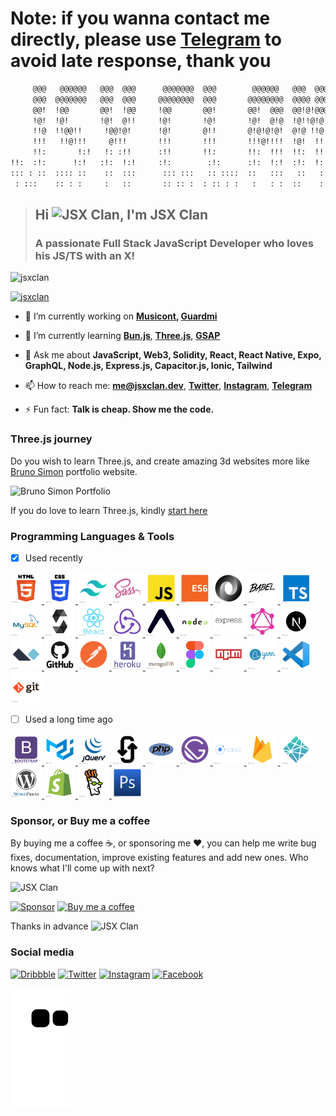 <!--
**jsxclan/jsxclan** is a ✨ _special_ ✨ repository because its `README.md` (this file) appears on your GitHub profile.

Here are some ideas to get you started:

- 🔭 I’m currently working on ...
- 🌱 I’m currently learning ...
- 👯 I’m looking to collaborate on ...
- 🤔 I’m looking for help with ...
- 💬 Ask me about ...
- 📫 How to reach me: ...
- 😄 Pronouns: ...
- ⚡ Fun fact: ...
-->

# **Note:** if you wanna contact me directly, please use [Telegram](https://t.me/jsxclan) to avoid late response, thank you

```txt
     @@@   @@@@@@   @@@  @@@      @@@@@@@  @@@        @@@@@@   @@@  @@@
     @@@  @@@@@@@   @@@  @@@     @@@@@@@@  @@@       @@@@@@@@  @@@@ @@@
     @@!  !@@       @@!  !@@     !@@       @@!       @@!  @@@  @@!@!@@@
     !@!  !@!       !@!  @!!     !@!       !@!       !@!  @!@  !@!!@!@!
     !!@  !!@@!!     !@@!@!      !@!       @!!       @!@!@!@!  @!@ !!@!
     !!!   !!@!!!     @!!!       !!!       !!!       !!!@!!!!  !@!  !!!
     !!:       !:!   !: :!!      :!!       !!:       !!:  !!!  !!:  !!!
!!:  :!:      !:!   :!:  !:!     :!:        :!:      :!:  !:!  :!:  !:!
::: : ::  :::: ::    ::  :::      ::: :::   :: ::::  ::   :::   ::   ::
 : :::    :: : :     :   ::       :: :: :  : :: : :   :   : :  ::    :
```

> ## Hi ![JSX Clan](https://res.cloudinary.com/jsxclan/image/upload/c_scale,w_35/v1623338916/GitHub/Emojis/Person_Mattew_Skin_Tone_White_Posture_23_Hugging_mgzsku.png), I'm JSX Clan
>
> ### A passionate Full Stack JavaScript Developer who loves his JS/TS with an X!

![jsxclan](https://komarev.com/ghpvc/?username=jsxclan&label=Profile%20views&color=0e75b6&style=plastic)

[![jsxclan](https://github-profile-trophy.vercel.app/?username=jsxclan&column=6&margin-w=7&margin-h=7)](https://github.com/jsxclan)

- 🔭 I’m currently working on **[Musicont](https://github.com/jsxclan/musicont), [Guardmi](https://github.com/jsxclan/guardmi)**

- 🌱 I’m currently learning **[Bun.js](https://bun.sh)**, **[Three.js](https://threejs.org)**, **[GSAP](https://greensock.com)**

- 💬 Ask me about **JavaScript, Web3, Solidity, React, React Native, Expo, GraphQL, Node.js, Express.js, Capacitor.js, Ionic, Tailwind**

- 📫 How to reach me: **[me@jsxclan.dev](mailto:me@jsxclan.dev)**, **[Twitter](https://twitter.com/jsx_clan)**, **[Instagram](https://instagram.com/jsx.clan)**, **[Telegram](https://t.me/jsxclan)**

- ⚡ Fun fact: **Talk is cheap. Show me the code.**

### Three.js journey

Do you wish to learn Three.js, and create amazing 3d websites more like [Bruno Simon](https://bruno-simon.com) portfolio website.

![Bruno Simon Portfolio](https://res.cloudinary.com/jsxclan/image/upload/v1625326168/GitHub/Bruno%20Simon/portfolio.jpg)

If you do love to learn Three.js, kindly [start here](https://threejs-journey.xyz)

### Programming Languages & Tools

- [x] Used recently

<p align="left">
  <!-- Programming Langauges -->
  <a href="https://en.wikipedia.org/wiki/HTML5" target="_blank">
    <img src="icons/programming-langauges/html.png" alt="HTML5" width="50" height="50"/>
  </a>
  <a href="https://en.wikipedia.org/wiki/CSS" target="_blank">
    <img src="icons/programming-langauges/css.png" alt="CSS3" width="50" height="50"/>
  </a>
  <a href="https://tailwindcss.com" target="_blank">
    <img src="icons/programming-langauges/tailwind-css.png" alt="Tailwind" width="50" height="50"/>
  </a>
  <a href="https://sass-lang.com" target="_blank">
    <img src="icons/programming-langauges/sass.png" alt="Sass" width="50" height="50"/>
  </a>
  <a href="https://www.javascript.com" target="_blank">
    <img src="icons/programming-langauges/javascript.png" alt="JavaScript" width="50" height="50"/>
  </a>
  <a href="https://es6.io" target="_blank">
    <img src="icons/programming-langauges/es6.png" alt="Es6" width="50" height="50"/>
  </a>
  <a href="https://www.json.org" target="_blank">
    <img src="icons/programming-langauges/json.png" alt="Json" width="50" height="50"/>
  </a>
  <a href="https://babeljs.io" target="_blank">
    <img src="icons/programming-langauges/babel.png" alt="Babel" width="50" height="50"/>
  </a>
  <a href="https://www.typescriptlang.org" target="_blank">
    <img src="icons/programming-langauges/typescript.png" alt="TypeScript" width="50" height="50"/>
  </a>
  <a href="https://www.mysql.com" target="_blank">
    <img src="icons/programming-langauges/mysql.png" alt="MySQL" width="50" height="50"/>
  </a>
  <a href="https://soliditylang.org" target="_blank">
    <img src="icons/programming-langauges/solidity.png" alt="Solidity" width="50" height="50"/>
  </a>
  
  <!-- Frameworks and Libraries -->
  <a href="https://reactjs.org" target="_blank">
    <img src="icons/frameworks-and-libraries/react-js.png" alt="React" width="50" height="50"/>
  </a>
  <a href="https://redux.js.org" target="_blank">
    <img src="icons/frameworks-and-libraries/redux.png" alt="Redux" width="50" height="50"/>
  </a>
  <a href="https://expo.dev" target="_blank">
    <img src="icons/frameworks-and-libraries/expo.png" alt="Expo" width="50" height="50"/>
  </a>
  <a href="https://nodejs.org" target="_blank">
    <img src="icons/frameworks-and-libraries/node-js.png" alt="Node.js" width="50" height="50"/>
  </a>
  <a href="https://expressjs.com" target="_blank">
    <img src="icons/frameworks-and-libraries/express-js.png" alt="Express.js" width="50" height="50"/>
  </a>
  <a href="https://graphql.org" target="_blank">
    <img src="icons/frameworks-and-libraries/graphql.png" alt="GraphQL" width="50" height="50"/>
  </a>
  <a href="https://nextjs.org" target="_blank">
    <img src="icons/frameworks-and-libraries/next-js.png" alt="Next.js" width="50" height="50"/>
  </a>
  <a href="https://alpinejs.dev" target="_blank">
    <img src="icons/frameworks-and-libraries/alpine-js.png" alt="Alpine.js" width="50" height="50"/>
  </a>
  
  <!-- Service -->
  <a href="https://github.com" target="_blank">
    <img src="icons/services/github.png" alt="Github" width="50" height="50"/>
  </a>
  <a href="https://www.postman.com" target="_blank">
    <img src="icons/services/postman.png" alt="Postman" width="50" height="50"/>
  </a>
  <a href="https://www.heroku.com" target="_blank">
    <img src="icons/services/heroku.png" alt="Heroku" width="50" height="50"/>
  </a>
  <a href="https://www.mongodb.com" target="_blank">
    <img src="icons/services/mongodb.png" alt="MongoDB" width="50" height="50"/>
  </a>
  
  <!-- Design Tools -->
  <a href="https://www.figma.com" target="_blank">
    <img src="icons/design-tools/figma.png" alt="Figma" width="50" height="50"/>
  </a>
  
  <!-- Package Managers -->
  <a href="https://www.npmjs.com" target="_blank">
    <img src="icons/package-managers/npm.png" alt="Npm" width="50" height="50"/>
  </a>
  <a href="https://yarnpkg.com" target="_blank">
    <img src="icons/package-managers/yarn.png" alt="Yarn" width="50" height="50"/>
  </a>
  
  <!-- Others -->
  <a href="https://code.visualstudio.com" target="_blank">
    <img src="icons/others/vscode.png" alt="VS Code" width="50" height="50"/>
  </a>
  <a href="https://git-scm.com" target="_blank">
    <img src="icons/others/git.png" alt="Git" width="50" height="50"/>
  </a>
</p>

- [ ] Used a long time ago

<p align="left">
  <!-- Programming Langauges -->
  <a href="https://getbootstrap.com" target="_blank">
    <img src="icons/programming-langauges/bootstrap.png" alt="Bootstrap" width="50" height="50"/>
  </a>
  <a href="https://material-ui.com" target="_blank">
    <img src="icons/programming-langauges/mui.png" alt="Material UI" width="50" height="50"/>
  </a>
  <a href="https://jquery.com" target="_blank">
    <img src="icons/programming-langauges/jquery.png" alt="jQuery" width="50" height="50"/>
  </a>
  <a href="https://en.wikipedia.org/wiki/Ajax_(programming)" target="_blank">
    <img src="icons/programming-langauges/ajax.png" alt="Ajax" width="50" height="50"/>
  </a>
  <a href="https://www.php.net" target="_blank">
    <img src="icons/programming-langauges/php.png" alt="PHP" width="50" height="50"/>
  </a>
  
  <!-- Frameworks and Libraries -->
  <a href="https://www.gatsbyjs.com" target="_blank">
    <img src="icons/frameworks-and-libraries/gatsby.png" alt="Gatsby" width="50" height="50"/>
  </a>
  <a href="https://ionicframework.com" target="_blank">
    <img src="icons/frameworks-and-libraries/ionic.png" alt="Ionic" width="50" height="50"/>
  </a>
  
  <!-- Service -->
  <a href="https://firebase.google.com" target="_blank">
    <img src="icons/services/firebase.png" alt="Firebase" width="50" height="50"/>
  </a>
  <a href="https://www.netlify.com" target="_blank">
    <img src="icons/services/netlify.png" alt="Netlify" width="50" height="50"/>
  </a>
  
  <!-- CMS -->
  <a href="https://wordpress.com" target="_blank">
    <img src="icons/cms/wordpress.png" alt="WordPress" width="50" height="50"/>
  </a>
  <a href="https://www.shopify.com" target="_blank">
    <img src="icons/cms/shopify.png" alt="Shopify" width="50" height="50"/>
  </a>
  <a href="https://www.godaddy.com" target="_blank">
    <img src="icons/cms/godaddy.png" alt="GoDaddy" width="50" height="50"/>
  </a>
  
  <!-- Design Tools -->
  <a href="https://www.photoshop.com" target="_blank">
    <img src="icons/design-tools/photoshop.png" alt="Photoshop" width="50" height="50"/>
  </a>
</p>

### Sponsor, or Buy me a coffee

<p align="left">
  By buying me a coffee ☕, or sponsoring me ♥️, you can help me write bug fixes, documentation, improve existing features and add new ones. Who knows what I'll come up with next?
  
  <p>
    <img src="https://res.cloudinary.com/jsxclan/image/upload/c_scale,w_50/v1623338914/GitHub/Emojis/Person_Mattew_Skin_Tone_White_Posture_1_Happy_vozqj9.png" alt="JSX Clan" />
  </p>
  
  [![Sponsor](https://res.cloudinary.com/jsxclan/image/upload/v1623339974/GitHub/Buttons/Sponsor_tsbvry.png)](https://patreon.com/jsxclan)
  [![Buy me a coffee](https://res.cloudinary.com/jsxclan/image/upload/v1623339974/GitHub/Buttons/Buy_me_a_Coffee_gpwalx.png)](https://www.buymeacoffee.com/jsxclan)
  
  Thanks in advance ![JSX Clan](https://res.cloudinary.com/jsxclan/image/upload/c_scale,w_40/v1623338916/GitHub/Emojis/Person_Mattew_Skin_Tone_White_Posture_20_Like_ydm3ya.png)
</p>

### Social media

[![Dribbble](https://res.cloudinary.com/jsxclan/image/upload/v1623340389/GitHub/Socail%20media/Dribbble_fnjrid.png)](https://dribbble.com/jsxclan)
[![Twitter](https://res.cloudinary.com/jsxclan/image/upload/v1623340389/GitHub/Socail%20media/Twitter_zkhh6z.png)](https://twitter.com/jsx_clan)
[![Instagram](https://res.cloudinary.com/jsxclan/image/upload/v1623340389/GitHub/Socail%20media/Instagram_zjqkko.png)](https://instagram.com/jsx.clan)
[![Facebook](https://res.cloudinary.com/jsxclan/image/upload/v1623340389/GitHub/Socail%20media/Facebook_evbpbg.png)](https://facebook.com/JSX-Clan-103717625274089)

<!-- <p><img align="center" src="https://github-readme-stats.vercel.app/api/top-langs?username=jsxclan&show_icons=true&locale=en&layout=compact" alt="jsxclan" /></p>

<p><img align="center" src="https://github-readme-stats.vercel.app/api?username=jsxclan&show_icons=true&locale=en" alt="jsxclan" /></p>

<p><img align="center" src="https://github-readme-streak-stats.herokuapp.com/?user=jsxclan&" alt="jsxclan" /></p> -->

![GitHub contribution grid snake animation](https://raw.githubusercontent.com/jsxclan/jsxclan/output/github-contribution-grid-snake.svg)
